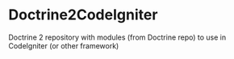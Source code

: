 # Doctrine2CodeIgniter
Doctrine 2 repository with modules (from Doctrine repo) to use in CodeIgniter (or other framework)
